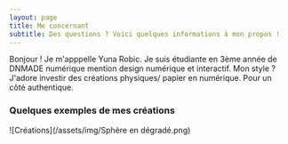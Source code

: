 ```yaml
---
layout: page
title: Me concernant
subtitle: Des questions ? Voici quelques informations à mon propos !
---
```


Bonjour ! Je m'apppelle Yuna Robic.
Je suis étudiante en 3ème année de DNMADE numérique mention design numérique et interactif. 
Mon style ?
J'adore investir des créations physiques/ papier en numérique. Pour un côté authentique.

### Quelques exemples de mes créations

![Créations](/assets/img/Sphère en dégradé.png)
